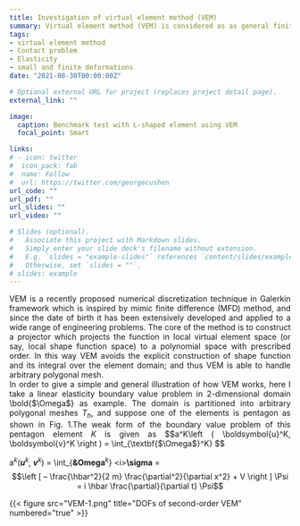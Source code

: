 ```yaml
---
title: Investigation of virtual element method (VEM)
summary: Virtual element method (VEM) is considered as as general finite element method because it can be used for any arbitrary polygon meshes. 
tags:
- virtual element method
- Contact problem
- Elasticity
- small and finite deformations
date: "2021-08-30T00:00:00Z"

# Optional external URL for project (replaces project detail page).
external_link: ""

image:
  caption: Benchmark test with L-shaped element using VEM
  focal_point: Smart

links:
# - icon: twitter
#  icon_pack: fab
#  name: Follow
#  url: https://twitter.com/georgecushen
url_code: ""
url_pdf: ""
url_slides: ""
url_video: ""

# Slides (optional).
#   Associate this project with Markdown slides.
#   Simply enter your slide deck's filename without extension.
#   E.g. `slides = "example-slides"` references `content/slides/example-slides.md`.
#   Otherwise, set `slides = ""`.
# slides: example
---
```

<DIV align="justify">
  VEM is a recently proposed numerical discretization technique in Galerkin framework which is inspired by mimic finite difference (MFD) method, and since the date of birth it has been extensively developed and applied to a wide range of engineering problems. The core of the method is to construct a projector which projects the function in local virtual element space (or say, local shape function space) to a polynomial space with prescribed order. In this way VEM avoids the explicit construction of shape function and its integral over the element domain; and thus VEM is able to handle arbitrary polygonal mesh.<br/>
  
</DIV>   
<DIV align="justify"> 
  In order to give a simple and general illustration of how VEM works, here I take a linear elasticity boundary value problem in 2-dimensional domain \bold{$\Omega$} as example. The domain is partitioned into arbitrary polygonal meshes <i>T<sub>h</sub></i>, and suppose one of the elements is pentagon as shown in Fig. 1.The weak form of the boundary value problem of this pentagon element <i>K</i> is given as
  $$a^K\left ( \boldsymbol{u}^K, \boldsymbol{v}^K \right ) = \int_{\textbf{$\Omega$}^K} $$
  
  a<sup><i>k</i></sup>(<i><b>u</b><sup>k</sup></i>, <i><b>v</b><sup>k</sup></i>) = \int_{<b>&Omega</b><sup><i>k</i></sup>} \<i><b>\sigma</b></i> = 
  $$\left [ – \frac{\hbar^2}{2 m} \frac{\partial^2}{\partial x^2} + V \right ] \Psi = i \hbar \frac{\partial}{\partial t} \Psi$$
  
</DIV> 
  
  
{{< figure src="VEM-1.png" title="DOFs of second-order VEM" numbered="true" >}}

